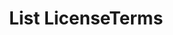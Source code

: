 ---
title: List LicenseTerms
excerpt: Retrieve a paginated, filtered list of LicenseTerms
api:
  file: temp_swagger.json
  operationId: post_api-v3-licenses-terms
hidden: false
---
